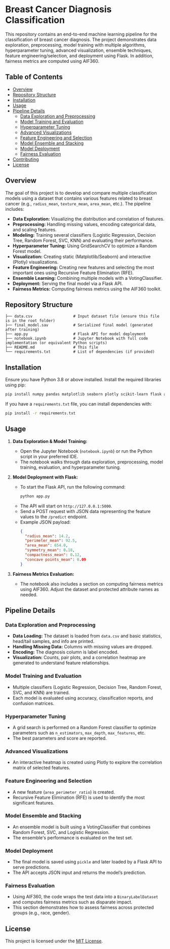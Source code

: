 # Breast Cancer Diagnosis Classification

This repository contains an end-to-end machine learning pipeline for the classification of breast cancer diagnosis. The project demonstrates data exploration, preprocessing, model training with multiple algorithms, hyperparameter tuning, advanced visualization, ensemble techniques, feature engineering/selection, and deployment using Flask. In addition, fairness metrics are computed using AIF360.

## Table of Contents

- [Overview](#overview)
- [Repository Structure](#repository-structure)
- [Installation](#installation)
- [Usage](#usage)
- [Pipeline Details](#pipeline-details)
  - [Data Exploration and Preprocessing](#data-exploration-and-preprocessing)
  - [Model Training and Evaluation](#model-training-and-evaluation)
  - [Hyperparameter Tuning](#hyperparameter-tuning)
  - [Advanced Visualizations](#advanced-visualizations)
  - [Feature Engineering and Selection](#feature-engineering-and-selection)
  - [Model Ensemble and Stacking](#model-ensemble-and-stacking)
  - [Model Deployment](#model-deployment)
  - [Fairness Evaluation](#fairness-evaluation)
- [Contributing](#contributing)
- [License](#license)

## Overview

The goal of this project is to develop and compare multiple classification models using a dataset that contains various features related to breast cancer (e.g., `radius_mean`, `texture_mean`, `area_mean`, etc.). The pipeline includes:

- **Data Exploration:** Visualizing the distribution and correlation of features.
- **Preprocessing:** Handling missing values, encoding categorical data, and scaling features.
- **Modeling:** Training several classifiers (Logistic Regression, Decision Tree, Random Forest, SVC, KNN) and evaluating their performance.
- **Hyperparameter Tuning:** Using GridSearchCV to optimize a Random Forest model.
- **Visualization:** Creating static (Matplotlib/Seaborn) and interactive (Plotly) visualizations.
- **Feature Engineering:** Creating new features and selecting the most important ones using Recursive Feature Elimination (RFE).
- **Ensemble Learning:** Combining multiple models with a VotingClassifier.
- **Deployment:** Serving the final model via a Flask API.
- **Fairness Metrics:** Computing fairness metrics using the AIF360 toolkit.

## Repository Structure



```
├── data.csv                  # Input dataset file (ensure this file is in the root folder)
├── final_model.sav           # Serialized final model (generated after training)
├── app.py                    # Flask API for model deployment
├── notebook.ipynb            # Jupyter Notebook with full code implementation (or equivalent Python scripts)
├── README.md                 # This file
└── requirements.txt          # List of dependencies (if provided)
```

## Installation

Ensure you have Python 3.8 or above installed. Install the required libraries using pip:

```bash
pip install numpy pandas matplotlib seaborn plotly scikit-learn flask aif360
```

If you have a `requirements.txt` file, you can install dependencies with:

```bash
pip install -r requirements.txt
```

## Usage

1. **Data Exploration & Model Training:**  
   - Open the Jupyter Notebook (`notebook.ipynb`) or run the Python script in your preferred IDE.
   - The notebook walks through data exploration, preprocessing, model training, evaluation, and hyperparameter tuning.

2. **Model Deployment with Flask:**  
   - To start the Flask API, run the following command:
     ```bash
     python app.py
     ```
   - The API will start on `http://127.0.0.1:5000`.  
   - Send a POST request with JSON data representing the feature values to the `/predict` endpoint.  
   - Example JSON payload:
     ```json
     {
       "radius_mean": 14.2,
       "perimeter_mean": 92.5,
       "area_mean": 654.0,
       "symmetry_mean": 0.18,
       "compactness_mean": 0.12,
       "concave points_mean": 0.09
     }
     ```

3. **Fairness Metrics Evaluation:**  
   - The notebook also includes a section on computing fairness metrics using AIF360. Adjust the dataset and protected attribute names as needed.

## Pipeline Details

### Data Exploration and Preprocessing
- **Data Loading:** The dataset is loaded from `data.csv` and basic statistics, head/tail samples, and info are printed.
- **Handling Missing Data:** Columns with missing values are dropped.
- **Encoding:** The diagnosis column is label encoded.
- **Visualization:** Counts, pair plots, and a correlation heatmap are generated to understand feature relationships.

### Model Training and Evaluation
- Multiple classifiers (Logistic Regression, Decision Tree, Random Forest, SVC, and KNN) are trained.
- Each model is evaluated using accuracy, classification reports, and confusion matrices.

### Hyperparameter Tuning
- A grid search is performed on a Random Forest classifier to optimize parameters such as `n_estimators`, `max_depth`, `max_features`, etc.
- The best parameters and score are reported.

### Advanced Visualizations
- An interactive heatmap is created using Plotly to explore the correlation matrix of selected features.

### Feature Engineering and Selection
- A new feature (`area_perimeter_ratio`) is created.
- Recursive Feature Elimination (RFE) is used to identify the most significant features.

### Model Ensemble and Stacking
- An ensemble model is built using a VotingClassifier that combines Random Forest, SVC, and Logistic Regression.
- The ensemble's performance is evaluated on the test set.

### Model Deployment
- The final model is saved using `pickle` and later loaded by a Flask API to serve predictions.
- The API accepts JSON input and returns the model’s prediction.

### Fairness Evaluation
- Using AIF360, the code wraps the test data into a `BinaryLabelDataset` and computes fairness metrics such as disparate impact.
- This section demonstrates how to assess fairness across protected groups (e.g., race, gender).


## License

This project is licensed under the [MIT License](LICENSE).
```
